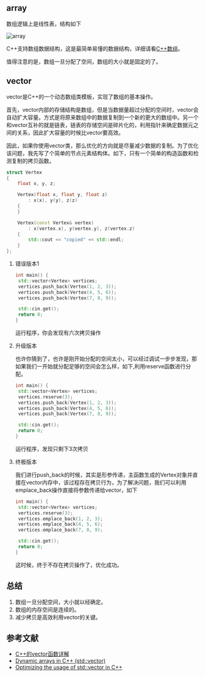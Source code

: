 ## array

数组逻辑上是线性表，结构如下

![array](/data-structure/img/array.png)

C++支持数组数据结构，这是最简单易懂的数据结构，详细请看[C++数组](http://www.runoob.com/cplusplus/cpp-arrays.html)。

值得注意的是，数组一旦分配了空间，数组的大小就是固定的了。

## vector

vector是C++的一个动态数组类模板，实现了数组的基本操作。

首先，vector内部的存储结构是数组，但是当数据量超过分配的空间时，vector会自动扩大容量。方式是将原来数组中的数据复制到一个新的更大的数组中。另一个和vector互补的就是链表，链表的存储空间是碎片化的，利用指针来确定数据元之间的关系，因此扩大容量的时候比vector要高效。

因此，如果你使用vector类，那么优化的方向就是尽量减少数据的复制。为了优化该问题，我先写了个简单的节点元素结构体。如下，只有一个简单的构造函数和检测复制的拷贝函数。

```c++
struct Vertex
{
	float x, y, z;

	Vertex(float x, float y, float z)
		: x(x), y(y), z(z)
	{
	}

	Vertex(const Vertex& vertex) 
		: x(vertex.x), y(vertex.y), z(vertex.z)
	{
		std::cout << "copied" << std::endl;
	}
};
```

1. 错误版本1

   ```c++
   int main() {
   	std::vector<Vertex> vertices;
   	vertices.push_back(Vertex(1, 2, 3));
   	vertices.push_back(Vertex(4, 5, 6));
   	vertices.push_back(Vertex(7, 8, 9));
   
   	std::cin.get();
   	return 0;
   }
   ```

   运行程序，你会发现有六次拷贝操作

2. 升级版本

   也许你猜到了，也许是刚开始分配的空间太小，可以经过调试一步步发现，那如果我们一开始就分配足够的空间会怎么样，如下,利用reserve函数进行分配。

   ```c++
   int main() {
   	std::vector<Vertex> vertices;
   	vertices.reserve(3);
   	vertices.push_back(Vertex(1, 2, 3));
   	vertices.push_back(Vertex(4, 5, 6));
   	vertices.push_back(Vertex(7, 8, 9));
   
   	std::cin.get();
   	return 0;
   }
   ```

   运行程序，发现只剩下3次拷贝

3. 终极版本

   我们进行push_back的时候，其实是形参传递，主函数生成的Vertex对象并直接在vector内存中，该过程存在拷贝行为，为了解决问题，我们可以利用emplace_back操作直接将参数传递给vector，如下

   ```c++
   int main() {
   	std::vector<Vertex> vertices;
   	vertices.reserve(3);
   	vertices.emplace_back(1, 2, 3);
   	vertices.emplace_back(4, 5, 6);
   	vertices.emplace_back(7, 8, 9);
   
   	std::cin.get();
   	return 0;
   }
   ```

   这时候，终于不存在拷贝操作了，优化成功。

## 总结

1. 数组一旦分配空间，大小就以经确定。
2. 数组的内存空间是连续的。
3. 减少拷贝是高效利用vector的关键。

## 参考文献

- [C++的vector函数详解](http://www.runoob.com/w3cnote/cpp-vector-container-analysis.html)
- [Dynamic arrays in C++ (std::vector)](https://www.youtube.com/watch?v=PocJ5jXv8No&t=600s)
- [Optimizing the usage of std::vector in C++](https://www.youtube.com/watch?v=HcESuwmlHEY)




